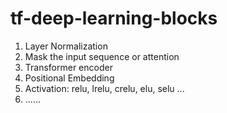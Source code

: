 # tf-deep-learning-blocks

1. Layer Normalization
2. Mask the input sequence or attention
3. Transformer encoder
4. Positional Embedding
5. Activation: relu, lrelu, crelu, elu, selu ...
5. ......
